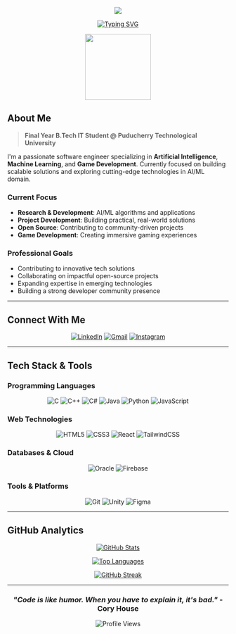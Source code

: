 <p align="center">
  <img src="https://svg-banners.vercel.app/api?type=glitch&text1=Arjun%20Christopher&width=800&height=200&color1=00BFFF&color2=0000FF" />
</p>

<div align="center">
  
[![Typing SVG](https://readme-typing-svg.demolab.com?font=Fira+Code&size=32&duration=3000&pause=1000&color=00D9FF&center=true&vCenter=true&width=700&lines=Software+Engineer;AI%2FML+Enthusiast;Passionate+Game+Developer;Full+Stack+Developer)](https://git.io/typing-svg)

</div>

<div align="center">
  <img height="150" src="https://media3.giphy.com/media/v1.Y2lkPTc5MGI3NjExeWQ2ejJpbGltb29obGdsdHNpbW9pNGg0eTJnZWgxaTJpb2F3YmJ1MSZlcD12MV9pbnRlcm5hbF9naWZfYnlfaWQmY3Q9cw/SHjOSDkKZ18qOHA5B5/giphy.gif"/>
</div>

## About Me

> **Final Year B.Tech IT Student @ Puducherry Technological University**

I'm a passionate software engineer specializing in **Artificial Intelligence**, **Machine Learning**, and **Game Development**. Currently focused on building scalable solutions and exploring cutting-edge technologies in AI/ML domain.

### Current Focus
- **Research & Development**: AI/ML algorithms and applications
- **Project Development**: Building practical, real-world solutions
- **Open Source**: Contributing to community-driven projects
- **Game Development**: Creating immersive gaming experiences

### Professional Goals
- Contributing to innovative tech solutions
- Collaborating on impactful open-source projects  
- Expanding expertise in emerging technologies
- Building a strong developer community presence

---

## Connect With Me

<div align="center">

[![LinkedIn](https://img.shields.io/badge/LinkedIn-0077B5?style=for-the-badge&logo=linkedin&logoColor=white)](https://linkedin.com/in/arjun-christopher-2330a1327/)
[![Gmail](https://img.shields.io/badge/Gmail-D14836?style=for-the-badge&logo=gmail&logoColor=white)](mailto:arjunchristopher2004@gmail.com)
[![Instagram](https://img.shields.io/badge/Instagram-E4405F?style=for-the-badge&logo=instagram&logoColor=white)](https://instagram.com/arjun_christopher_)

</div>

---

## Tech Stack & Tools

### Programming Languages

<div align="center">

![C](https://img.shields.io/badge/C-00599C?style=for-the-badge&logo=c&logoColor=white)
![C++](https://img.shields.io/badge/C++-00599C?style=for-the-badge&logo=cplusplus&logoColor=white)
![C#](https://img.shields.io/badge/C%23-239120?style=for-the-badge&logo=csharp&logoColor=white)
![Java](https://img.shields.io/badge/Java-ED8B00?style=for-the-badge&logo=java&logoColor=white)
![Python](https://img.shields.io/badge/Python-FFD43B?style=for-the-badge&logo=python&logoColor=blue)
![JavaScript](https://img.shields.io/badge/JavaScript-F7DF1E?style=for-the-badge&logo=javascript&logoColor=black)

</div>

### Web Technologies

<div align="center">

![HTML5](https://img.shields.io/badge/HTML5-E34F26?style=for-the-badge&logo=html5&logoColor=white)
![CSS3](https://img.shields.io/badge/CSS3-1572B6?style=for-the-badge&logo=css3&logoColor=white)
![React](https://img.shields.io/badge/React-20232A?style=for-the-badge&logo=react&logoColor=61DAFB)
![TailwindCSS](https://img.shields.io/badge/Tailwind_CSS-38B2AC?style=for-the-badge&logo=tailwind-css&logoColor=white)

</div>

### Databases & Cloud

<div align="center">

![Oracle](https://img.shields.io/badge/Oracle-F80000?style=for-the-badge&logo=oracle&logoColor=white)
![Firebase](https://img.shields.io/badge/Firebase-039BE5?style=for-the-badge&logo=Firebase&logoColor=white)

</div>

### Tools & Platforms

<div align="center">

![Git](https://img.shields.io/badge/Git-F05032?style=for-the-badge&logo=git&logoColor=white)
![Unity](https://img.shields.io/badge/Unity-100000?style=for-the-badge&logo=unity&logoColor=white)
![Figma](https://img.shields.io/badge/Figma-F24E1E?style=for-the-badge&logo=figma&logoColor=white)

</div>

---

## GitHub Analytics

<div align="center">

[![GitHub Stats](https://github-readme-stats.vercel.app/api?username=arjun-christopher&show_icons=true&theme=tokyonight&hide_border=true&count_private=true)](https://github.com/arjun-christopher)

[![Top Languages](https://github-readme-stats.vercel.app/api/top-langs/?username=arjun-christopher&layout=compact&theme=tokyonight&hide_border=true)](https://github.com/arjun-christopher)

[![GitHub Streak](https://streak-stats.demolab.com?user=arjun-christopher&theme=tokyonight&hide_border=true)](https://git.io/streak-stats)

</div>

---

<div align="center">

### *"Code is like humor. When you have to explain it, it's bad."* - Cory House

![Profile Views](https://komarev.com/ghpvc/?username=arjun-christopher&style=for-the-badge&color=brightgreen)

</div>
